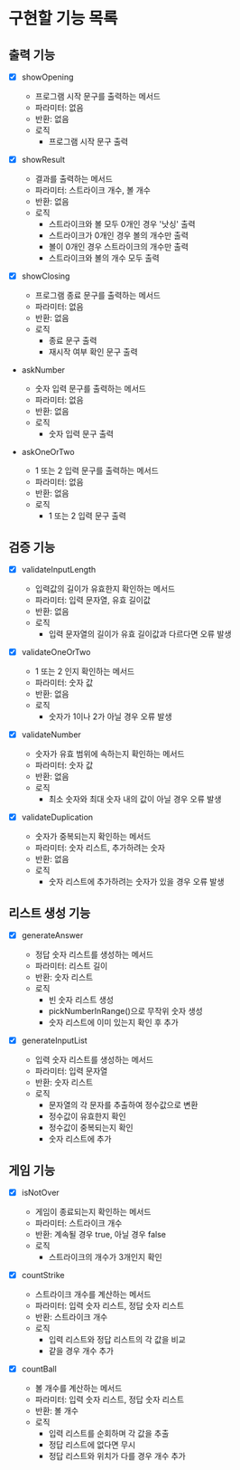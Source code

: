 # 구현할 기능 목록

## 출력 기능

- [x] showOpening
    - 프로그램 시작 문구를 출력하는 메서드
    - 파라미터: 없음
    - 반환: 없음
    - 로직
        - 프로그램 시작 문구 출력


- [x] showResult
    - 결과를 출력하는 메서드
    - 파라미터: 스트라이크 개수, 볼 개수
    - 반환: 없음
    - 로직
        - 스트라이크와 볼 모두 0개인 경우 '낫싱' 출력
        - 스트라이크가 0개인 경우 볼의 개수만 출력
        - 볼이 0개인 경우 스트라이크의 개수만 출력
        - 스트라이크와 볼의 개수 모두 출력


- [x] showClosing
    - 프로그램 종료 문구를 출력하는 메서드
    - 파라미터: 없음
    - 반환: 없음
    - 로직
        - 종료 문구 출력
        - 재시작 여부 확인 문구 출력


- askNumber
    - 숫자 입력 문구를 출력하는 메서드
    - 파라미터: 없음
    - 반환: 없음
    - 로직
        - 숫자 입력 문구 출력


- askOneOrTwo
    - 1 또는 2 입력 문구를 출력하는 메서드
    - 파라미터: 없음
    - 반환: 없음
    - 로직
        - 1 또는 2 입력 문구 출력

## 검증 기능

- [x] validateInputLength
    - 입력값의 길이가 유효한지 확인하는 메서드
    - 파라미터: 입력 문자열, 유효 길이값
    - 반환: 없음
    - 로직
        - 입력 문자열의 길이가 유효 길이값과 다르다면 오류 발생


- [x] validateOneOrTwo
    - 1 또는 2 인지 확인하는 메서드
    - 파라미터: 숫자 값
    - 반환: 없음
    - 로직
        - 숫자가 1이나 2가 아닐 경우 오류 발생


- [x] validateNumber
    - 숫자가 유효 범위에 속하는지 확인하는 메서드
    - 파라미터: 숫자 값
    - 반환: 없음
    - 로직
        - 최소 숫자와 최대 숫자 내의 값이 아닐 경우 오류 발생


- [x] validateDuplication
    - 숫자가 중복되는지 확인하는 메서드
    - 파라미터: 숫자 리스트, 추가하려는 숫자
    - 반환: 없음
    - 로직
        - 숫자 리스트에 추가하려는 숫자가 있을 경우 오류 발생

## 리스트 생성 기능

- [x] generateAnswer
    - 정답 숫자 리스트를 생성하는 메서드
    - 파라미터: 리스트 길이
    - 반환: 숫자 리스트
    - 로직
        - 빈 숫자 리스트 생성
        - pickNumberInRange()으로 무작위 숫자 생성
        - 숫자 리스트에 이미 있는지 확인 후 추가


- [x] generateInputList
    - 입력 숫자 리스트를 생성하는 메서드
    - 파라미터: 입력 문자열
    - 반환: 숫자 리스트
    - 로직
        - 문자열의 각 문자를 추출하여 정수값으로 변환
        - 정수값이 유효한지 확인
        - 정수값이 중복되는지 확인
        - 숫자 리스트에 추가

## 게임 기능

- [x] isNotOver
    - 게임이 종료되는지 확인하는 메서드
    - 파라미터: 스트라이크 개수
    - 반환: 계속될 경우 true, 아닐 경우 false
    - 로직
        - 스트라이크의 개수가 3개인지 확인

- [x] countStrike
    - 스트라이크 개수를 계산하는 메서드
    - 파라미터: 입력 숫자 리스트, 정답 숫자 리스트
    - 반환: 스트라이크 개수
    - 로직
        - 입력 리스트와 정답 리스트의 각 값을 비교
        - 같을 경우 개수 추가


- [x] countBall
    - 볼 개수를 계산하는 메서드
    - 파라미터: 입력 숫자 리스트, 정답 숫자 리스트
    - 반환: 볼 개수
    - 로직
        - 입력 리스트를 순회하며 각 값을 추출
        - 정답 리스트에 없다면 무시
        - 정답 리스트와 위치가 다를 경우 개수 추가